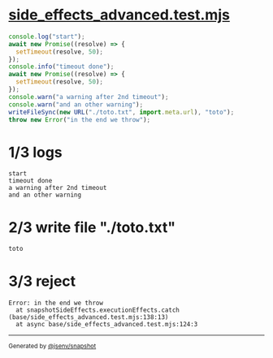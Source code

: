 # [side_effects_advanced.test.mjs](../side_effects_advanced.test.mjs)

```js
console.log("start");
await new Promise((resolve) => {
  setTimeout(resolve, 50);
});
console.info("timeout done");
await new Promise((resolve) => {
  setTimeout(resolve, 50);
});
console.warn("a warning after 2nd timeout");
console.warn("and an other warning");
writeFileSync(new URL("./toto.txt", import.meta.url), "toto");
throw new Error("in the end we throw");
```

# 1/3 logs

```console
start
timeout done
a warning after 2nd timeout
and an other warning
```

# 2/3 write file "./toto.txt"

```txt
toto
```

# 3/3 reject

```console
Error: in the end we throw
  at snapshotSideEffects.executionEffects.catch (base/side_effects_advanced.test.mjs:138:13)
  at async base/side_effects_advanced.test.mjs:124:3
```

---

<sub>
  Generated by <a href="https://github.com/jsenv/core/tree/main/packages/independent/snapshot">@jsenv/snapshot</a>
</sub>
